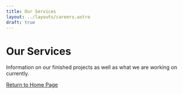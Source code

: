 ```yaml
---
title: Our Services
layout: ../layouts/careers.astro
draft: true
---
```


# Our Services

Information on our finished projects as well as what we are working on currently. 

[Return to Home Page](/)